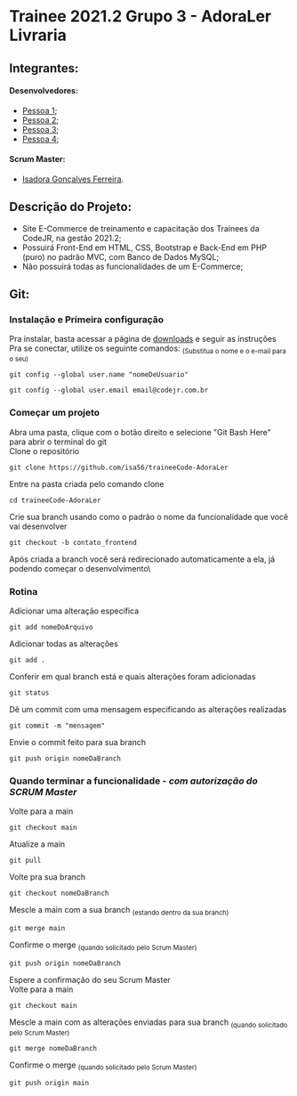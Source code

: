 # **Trainee 2021.2 Grupo 3 - AdoraLer Livraria**

## Integrantes:

#### Desenvolvedores:

* [Pessoa 1](#);
* [Pessoa 2](#);
* [Pessoa 3](#);
* [Pessoa 4](#);

#### Scrum Master:

* [Isadora Gonçalves Ferreira](https://github.com/isa56/).

## Descrição do Projeto:

* Site E-Commerce de treinamento e capacitação dos Trainees da CodeJR, na gestão 2021.2;
* Possuirá Front-End em HTML, CSS, Bootstrap e Back-End em PHP (puro) no padrão MVC, com Banco de Dados MySQL;
* Não possuirá todas as funcionalidades de um E-Commerce;

## Git:

### Instalação e Primeira configuração

Pra instalar, basta acessar a página de [downloads](https://git-scm.com/downloads) e seguir as instruções\
Pra se conectar, utilize os seguinte comandos: <sub>(Substitua o nome e o e-mail para o seu)<sub/>
```
git config --global user.name "nomeDeUsuario"
```
```
git config --global user.email email@codejr.com.br
```

### Começar um projeto

Abra uma pasta, clique com o botão direito e selecione "Git Bash Here" para abrir o terminal do git\
Clone o repositório
```
git clone https://github.com/isa56/traineeCode-AdoraLer
```
Entre na pasta criada pelo comando clone
```
cd traineeCode-AdoraLer
```
Crie sua branch usando como o padrão o nome da funcionalidade que você vai desenvolver
```
git checkout -b contato_frontend
```
Após criada a branch você será redirecionado automaticamente a ela, já podendo começar o desenvolvimento\


### Rotina

Adicionar uma alteração específica
```
git add nomeDoArquivo
```
Adicionar todas as alterações
```
git add .
```
Conferir em qual branch está e quais alterações foram adicionadas
```
git status
```
Dê um commit com uma mensagem especificando as alterações realizadas
```
git commit -m "mensagem"
```
Envie o commit feito para sua branch
```
git push origin nomeDaBranch
```

### Quando terminar a funcionalidade - *com autorização do SCRUM Master*

Volte para a main
```
git checkout main
```
Atualize a main
```
git pull
```
Volte pra sua branch
```
git checkout nomeDaBranch
```
Mescle a main com a sua branch <sub>(estando dentro da sua branch)<sub/>
```
git merge main
```
Confirme o merge <sub>(quando solicitado pelo Scrum Master)<sub/>
```
git push origin nomeDaBranch
```
Espere a confirmação do seu Scrum Master\
Volte para a main
```
git checkout main
```
Mescle a main com as alterações enviadas para sua branch <sub>(quando solicitado pelo Scrum Master)<sub/> 
```
git merge nomeDaBranch
```
Confirme o merge <sub>(quando solicitado pelo Scrum Master)<sub/>
```
git push origin main
```
